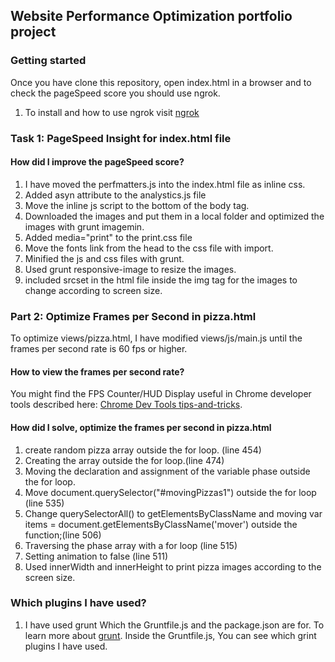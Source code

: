 ## Website Performance Optimization portfolio project

### Getting started
Once you have clone this repository,
open index.html in a browser and to check the pageSpeed score you should use ngrok.

1. To install and how to use ngrok visit [ngrok](https://ngrok.com/docs)

### Task 1: PageSpeed Insight for index.html file
#### How did I improve the pageSpeed score?
1. I have moved the perfmatters.js into the index.html file as inline css.
2. Added asyn attribute to the analystics.js file
3. Move the inline js script to the bottom of the body tag.
4. Downloaded the images and put them in a local folder and optimized the images with grunt imagemin.
5. Added media="print" to the print.css file
6. Move the fonts link from the head to the css file with import.
7. Minified the js and css files with grunt.
8. Used grunt responsive-image to resize the images.
9. included srcset in the html file inside the img tag for the images to change according to screen size.


### Part 2: Optimize Frames per Second in pizza.html

To optimize views/pizza.html, I have modified views/js/main.js until the frames per second rate is 60 fps or higher. 

#### How to view the frames per second rate?

You might find the FPS Counter/HUD Display useful in Chrome developer tools described here: [Chrome Dev Tools tips-and-tricks](https://developer.chrome.com/devtools/docs/tips-and-tricks).



#### How did I solve, optimize the frames per second in pizza.html

1. create random pizza array outside the for loop. (line 454)
2. Creating the array outside the for loop.(line 474)
3. Moving the declaration and assignment of the variable phase outside the for loop.
4. Move document.querySelector("#movingPizzas1") outside the for loop (line 535)
5. Change querySelectorAll() to getElementsByClassName and moving var items = document.getElementsByClassName('mover') outside the function;(line 506)
6. Traversing the phase array with a for loop (line 515)
7. Setting animation to false (line 511)
8. Used innerWidth and innerHeight to print pizza images according to the screen size.

### Which plugins I have used?

1. I have used grunt Which the Gruntfile.js and the package.json are for. To learn more about [grunt](http://gruntjs.com/getting-started). Inside the Gruntfile.js, You can see which grint plugins I have used.

